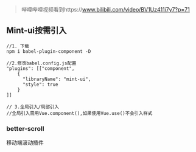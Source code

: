 > 哔哩哔哩视频看到https://www.bilibili.com/video/BV1Uz411i7y7?p=71

## Mint-ui按需引入
```
//1. 下载
npm i babel-plugin-component -D

//2.修改babel.config.js配置
"plugins": [["component", 
    {
      "libraryName": "mint-ui",
      "style": true
    }
]]

// 3.全局引入/局部引入
//全局引入需用Vue.component(),如果使用Vue.use()不会引入样式
```
### better-scroll
移动端滚动插件